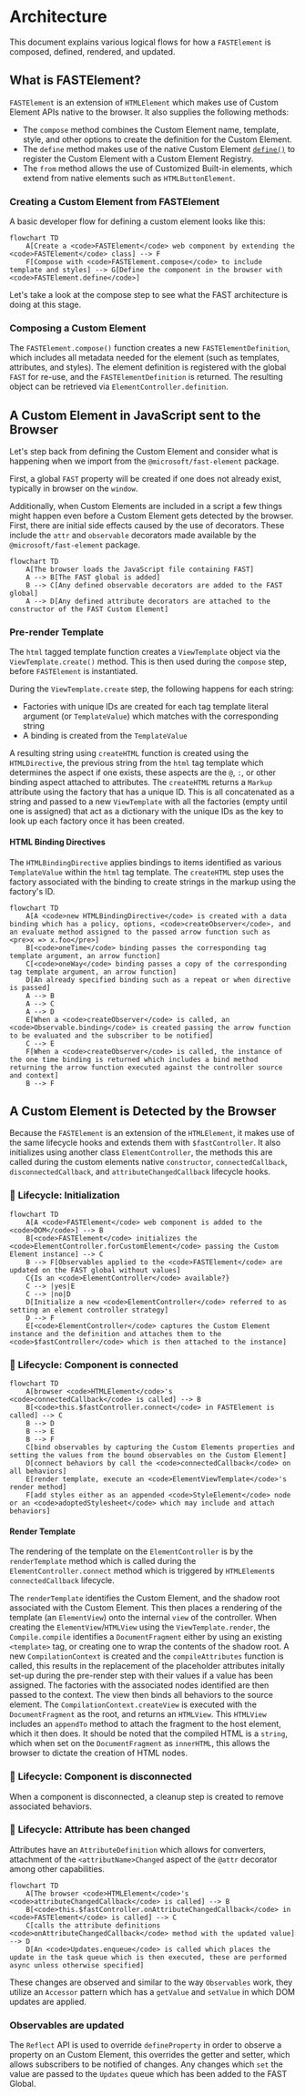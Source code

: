 # Architecture

This document explains various logical flows for how a `FASTElement` is composed, defined, rendered, and updated.

## What is FASTElement?

`FASTElement` is an extension of `HTMLElement` which makes use of Custom Element APIs native to the browser. It also supplies the following methods:

- The `compose` method combines the Custom Element name, template, style, and other options to create the definition for the Custom Element.
- The `define` method makes use of the native Custom Element [`define()`](https://developer.mozilla.org/en-US/docs/Web/API/CustomElementRegistry/define) to register the Custom Element with a Custom Element Registry.
- The `from` method allows the use of Customized Built-in elements, which extend from native elements such as `HTMLButtonElement`.

### Creating a Custom Element from FASTElement

A basic developer flow for defining a custom element looks like this:

```mermaid
flowchart TD
    A[Create a <code>FASTElement</code> web component by extending the <code>FASTElement</code> class] --> F
    F[Compose with <code>FASTElement.compose</code> to include template and styles] --> G[Define the component in the browser with <code>FASTElement.define</code>]
```

Let's take a look at the compose step to see what the FAST architecture is doing at this stage.

### Composing a Custom Element

The `FASTElement.compose()` function creates a new `FASTElementDefinition`, which includes all metadata needed for the element (such as templates, attributes, and styles). The element definition is registered with the global `FAST` for re-use, and the `FASTElementDefinition` is returned. The resulting object can be retrieved via `ElementController.definition`.

## A Custom Element in JavaScript sent to the Browser

Let's step back from defining the Custom Element and consider what is happening when we import from the `@microsoft/fast-element` package.

First, a global `FAST` property will be created if one does not already exist, typically in browser on the `window`.

Additionally, when Custom Elements are included in a script a few things might happen even before a Custom Element gets detected by the browser. First, there are initial side effects caused by the use of decorators. These include the `attr` and `observable` decorators made available by the `@microsoft/fast-element` package.

```mermaid
flowchart TD
    A[The browser loads the JavaScript file containing FAST]
    A --> B[The FAST global is added]
    B --> C[Any defined observable decorators are added to the FAST global]
    A --> D[Any defined attribute decorators are attached to the constructor of the FAST Custom Element]
```

### Pre-render Template

The `html` tagged template function creates a `ViewTemplate` object via the `ViewTemplate.create()` method. This is then used during the `compose` step, before `FASTElement` is instantiated.

During the `ViewTemplate.create` step, the following happens for each string:
- Factories with unique IDs are created for each tag template literal argument (or `TemplateValue`) which matches with the corresponding string
- A binding is created from the `TemplateValue`

A resulting string using `createHTML` function is created using the `HTMLDirective`, the previous string from the `html` tag template which determines the aspect if one exists, these aspects are the `@`, `:`, or other binding aspect attached to attributes. The `createHTML` returns a `Markup` attribute using the factory that has a unique ID. This is all concatenated as a string and passed to a new `ViewTemplate` with all the factories (empty until one is assigned) that act as a dictionary with the unique IDs as the key to look up each factory once it has been created.

#### HTML Binding Directives

The `HTMLBindingDirective` applies bindings to items identified as various `TemplateValue` within the `html` tag template. The `createHTML` step uses the factory associated with the binding to create strings in the markup using the factory's ID.

```mermaid
flowchart TD
    A[A <code>new HTMLBindingDirective</code> is created with a data binding which has a policy, options, <code>createObserver</code>, and an evaluate method assigned to the passed arrow function such as <pre>x => x.foo</pre>]
    B[<code>oneTime</code> binding passes the corresponding tag template argument, an arrow function]
    C[<code>oneWay</code> binding passes a copy of the corresponding tag template argument, an arrow function]
    D[An already specified binding such as a repeat or when directive is passed]
    A --> B
    A --> C
    A --> D
    E[When a <code>createObserver</code> is called, an <code>Observable.binding</code> is created passing the arrow function to be evaluated and the subscriber to be notified]
    C --> E
    F[When a <code>createObserver</code> is called, the instance of the one time binding is returned which includes a bind method returning the arrow function executed against the controller source and context]
    B --> F
```

## A Custom Element is Detected by the Browser

Because the `FASTElement` is an extension of the `HTMLElement`, it makes use of the same lifecycle hooks and extends them with `$fastController`. It also initializes using another class `ElementController`, the methods this are called during the custom elements native `constructor`, `connectedCallback`, `disconnectedCallback`, and `attributeChangedCallback` lifecycle hooks.

### 🔄 **Lifecycle**: Initialization

```mermaid
flowchart TD
    A[A <code>FASTElement</code> web component is added to the <code>DOM</code>] --> B
    B[<code>FASTElement</code> initializes the <code>ElementController.forCustomElement</code> passing the Custom Element instance] --> C
    B --> F[Observables applied to the <code>FASTElement</code> are updated on the FAST global without values]
    C{Is an <code>ElementController</code> available?}
    C --> |yes|E
    C --> |no|D
    D[Initialize a new <code>ElementController</code> referred to as setting an element controller strategy]
    D --> F
    E[<code>ElementController</code> captures the Custom Element instance and the definition and attaches them to the <code>$fastController</code> which is then attached to the instance]
```

### 🔄 **Lifecycle**: Component is connected

```mermaid
flowchart TD
    A[browser <code>HTMLElement</code>'s <code>connectedCallback</code> is called] --> B
    B[<code>this.$fastController.connect</code> in FASTElement is called] --> C
    B --> D
    B --> E
    B --> F
    C[bind observables by capturing the Custom Elements properties and setting the values from the bound observables on the Custom Element]
    D[connect behaviors by call the <code>connectedCallback</code> on all behaviors]
    E[render template, execute an <code>ElementViewTemplate</code>'s render method]
    F[add styles either as an appended <code>StyleElement</code> node or an <code>adoptedStylesheet</code> which may include and attach behaviors]
```

#### Render Template

The rendering of the template on the `ElementController` is by the `renderTemplate` method which is called during the `ElementController.connect` method which is triggered by `HTMLElement`s `connectedCallback` lifecycle.

The `renderTemplate` identifies the Custom Element, and the shadow root associated with the Custom Element. This then places a rendering of the template (an `ElementView`) onto the internal `view` of the controller. When creating the `ElementView`/`HTMLView` using the `ViewTemplate.render`, the `Compile.compile` identifies a `DocumentFragment` either by using an existing `<template>` tag, or creating one to wrap the contents of the shadow root. A new `CompilationContext` is created and the `compileAttributes` function is called, this results in the replacement of the placeholder attributes initally set-up during the pre-render step with their values if a value has been assigned. The factories with the associated nodes identified are then passed to the context. The view then binds all behaviors to the source element. The `CompilationContext.createView` is executed with the `DocumentFragment` as the root, and returns an `HTMLView`. This `HTMLView` includes an `appendTo` method to attach the fragment to the host element, which it then does. It should be noted that the compiled HTML is a `string`, which when set on the `DocumentFragment` as `innerHTML`, this allows the browser to dictate the creation of HTML nodes.

### 🔄 **Lifecycle**: Component is disconnected

When a component is disconnected, a cleanup step is created to remove associated behaviors.

### 🔄 **Lifecycle**: Attribute has been changed

Attributes have an `AttributeDefinition` which allows for converters, attachment of the `<attributName>Changed` aspect of the `@attr` decorator among other capabilities.

```mermaid
flowchart TD
    A[The browser <code>HTMLElement</code>'s <code>attributeChangedCallback</code> is called] --> B
    B[<code>this.$fastController.onAttributeChangedCallback</code> in <code>FASTElement</code> is called] --> C
    C[calls the attribute definitions <code>onAttributeChangedCallback</code> method with the updated value] --> D
    D[An <code>Updates.enqueue</code> is called which places the update in the task queue which is then executed, these are performed async unless otherwise specified]
```

These changes are observed and similar to the way `Observables` work, they utilize an `Accessor` pattern which has a `getValue` and `setValue` in which DOM updates are applied.

### Observables are updated

The `Reflect` API is used to override `defineProperty` in order to observe a property on an Custom Element, this overrides the getter and setter, which allows subscribers to be notified of changes. Any changes which `set` the value are passed to the `Updates` queue which has been added to the FAST Global.